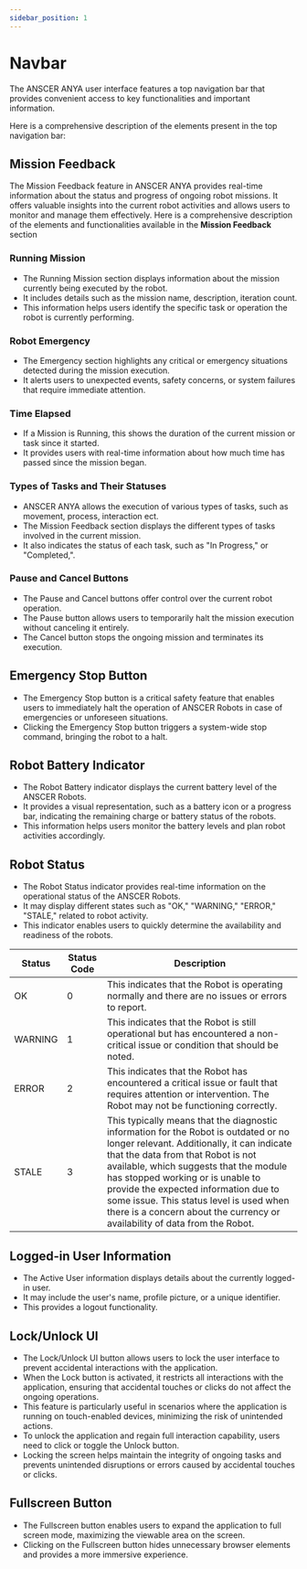 ```yaml
---
sidebar_position: 1
---
```


# Navbar

The ANSCER ANYA user interface features a top navigation bar that provides convenient access to key functionalities and important information.

Here is a comprehensive description of the elements present in the top navigation bar:

## Mission Feedback

The Mission Feedback feature in ANSCER ANYA provides real-time information about the status and progress of ongoing robot missions. It offers valuable insights into the current robot activities and allows users to monitor and manage them effectively. Here is a comprehensive description of the elements and functionalities available in the **Mission Feedback** section

### Running Mission

- The Running Mission section displays information about the mission currently being executed by the robot.
- It includes details such as the mission name, description, iteration count.
- This information helps users identify the specific task or operation the robot is currently performing.

### Robot Emergency

- The Emergency section highlights any critical or emergency situations detected during the mission execution.
- It alerts users to unexpected events, safety concerns, or system failures that require immediate attention.

### Time Elapsed

- If a Mission is Running, this shows the duration of the current mission or task since it started.
- It provides users with real-time information about how much time has passed since the mission began.

### Types of Tasks and Their Statuses

- ANSCER ANYA allows the execution of various types of tasks, such as movement, process, interaction ect.
- The Mission Feedback section displays the different types of tasks involved in the current mission.
- It also indicates the status of each task, such as "In Progress," or "Completed,".

### Pause and Cancel Buttons

- The Pause and Cancel buttons offer control over the current robot operation.
- The Pause button allows users to temporarily halt the mission execution without canceling it entirely.
- The Cancel button stops the ongoing mission and terminates its execution.

## Emergency Stop Button

- The Emergency Stop button is a critical safety feature that enables users to immediately halt the operation of ANSCER Robots in case of emergencies or unforeseen situations.
- Clicking the Emergency Stop button triggers a system-wide stop command, bringing the robot to a halt.

## Robot Battery Indicator

- The Robot Battery indicator displays the current battery level of the ANSCER Robots.
- It provides a visual representation, such as a battery icon or a progress bar, indicating the remaining charge or battery status of the robots.
- This information helps users monitor the battery levels and plan robot activities accordingly.

## Robot Status

- The Robot Status indicator provides real-time information on the operational status of the ANSCER Robots.
- It may display different states such as "OK," "WARNING," "ERROR," "STALE," related to robot activity.
- This indicator enables users to quickly determine the availability and readiness of the robots.

| Status  | Status Code | Description                                                                                                                                                                                                                                                                                                                                                                                                             |
| ------- | ----------- | ----------------------------------------------------------------------------------------------------------------------------------------------------------------------------------------------------------------------------------------------------------------------------------------------------------------------------------------------------------------------------------------------------------------------- |
| OK      | 0           | This indicates that the Robot is operating normally and there are no issues or errors to report.                                                                                                                                                                                                                                                                                                                        |
| WARNING | 1           | This indicates that the Robot is still operational but has encountered a non-critical issue or condition that should be noted.                                                                                                                                                                                                                                                                                          |
| ERROR   | 2           | This indicates that the Robot has encountered a critical issue or fault that requires attention or intervention. The Robot may not be functioning correctly.                                                                                                                                                                                                                                                            |
| STALE   | 3           | This typically means that the diagnostic information for the Robot is outdated or no longer relevant. Additionally, it can indicate that the data from that Robot is not available, which suggests that the module has stopped working or is unable to provide the expected information due to some issue. This status level is used when there is a concern about the currency or availability of data from the Robot. |

## Logged-in User Information

- The Active User information displays details about the currently logged-in user.
- It may include the user's name, profile picture, or a unique identifier.
- This provides a logout functionality.

## Lock/Unlock UI

- The Lock/Unlock UI button allows users to lock the user interface to prevent accidental interactions with the application.
- When the Lock button is activated, it restricts all interactions with the application, ensuring that accidental touches or clicks do not affect the ongoing operations.
- This feature is particularly useful in scenarios where the application is running on touch-enabled devices, minimizing the risk of unintended actions.
- To unlock the application and regain full interaction capability, users need to click or toggle the Unlock button.
- Locking the screen helps maintain the integrity of ongoing tasks and prevents unintended disruptions or errors caused by accidental touches or clicks.

## Fullscreen Button

- The Fullscreen button enables users to expand the application to full screen mode, maximizing the viewable area on the screen.
- Clicking on the Fullscreen button hides unnecessary browser elements and provides a more immersive experience.
